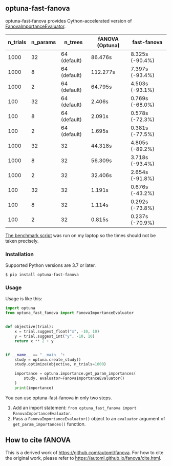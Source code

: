 ## optuna-fast-fanova

optuna-fast-fanova provides Cython-accelerated version of [FanovaImportanceEvaluator](https://optuna.readthedocs.io/en/stable/reference/generated/optuna.importance.FanovaImportanceEvaluator.html#optuna.importance.FanovaImportanceEvaluator).

| n_trials | n_params | n_trees      | fANOVA (Optuna) | fast-fanova     |
|----------|----------|--------------|-----------------|-----------------|
| 1000     | 32       | 64 (default) | 86.476s         | 8.325s (-90.4%) |
| 1000     | 8        | 64 (default) | 112.277s        | 7.397s (-93.4%) |
| 1000     | 2        | 64 (default) | 64.795s         | 4.503s (-93.1%) |
| 100      | 32       | 64 (default) | 2.406s          | 0.769s (-68.0%) |
| 100      | 8        | 64 (default) | 2.091s          | 0.578s (-72.3%) |
| 100      | 2        | 64 (default) | 1.695s          | 0.381s (-77.5%) |
| 1000     | 32       | 32           | 44.318s         | 4.805s (-89.2%) |
| 1000     | 8        | 32           | 56.309s         | 3.718s (-93.4%) |
| 1000     | 2        | 32           | 32.406s         | 2.654s (-91.8%) |
| 100      | 32       | 32           | 1.191s          | 0.676s (-43.2%) |
| 100      | 8        | 32           | 1.114s          | 0.292s (-73.8%) |
| 100      | 2        | 32           | 0.815s          | 0.237s (-70.9%) |

[The benchmark script](./tools/benchmark.py) was run on my laptop so the times should not be taken precisely.

### Installation

Supported Python versions are 3.7 or later.

```
$ pip install optuna-fast-fanova
```

### Usage

Usage is like this:

```python
import optuna
from optuna_fast_fanova import FanovaImportanceEvaluator


def objective(trial):
    x = trial.suggest_float("x", -10, 10)
    y = trial.suggest_int("y", -10, 10)
    return x ** 2 + y


if __name__ == "__main__":
    study = optuna.create_study()
    study.optimize(objective, n_trials=1000)

    importance = optuna.importance.get_param_importances(
        study, evaluator=FanovaImportanceEvaluator()
    )
    print(importance)
```

You can use optuna-fast-fanova in only two steps.

1. Add an import statement: `from optuna_fast_fanova import FanovaImportanceEvaluator`.
2. Pass a `FanovaImportanceEvaluator()` object to an `evaluator` argument of `get_param_importances()` function.

## How to cite fANOVA

This is a derived work of https://github.com/automl/fanova.
For how to cite the original work, please refer to https://automl.github.io/fanova/cite.html.
